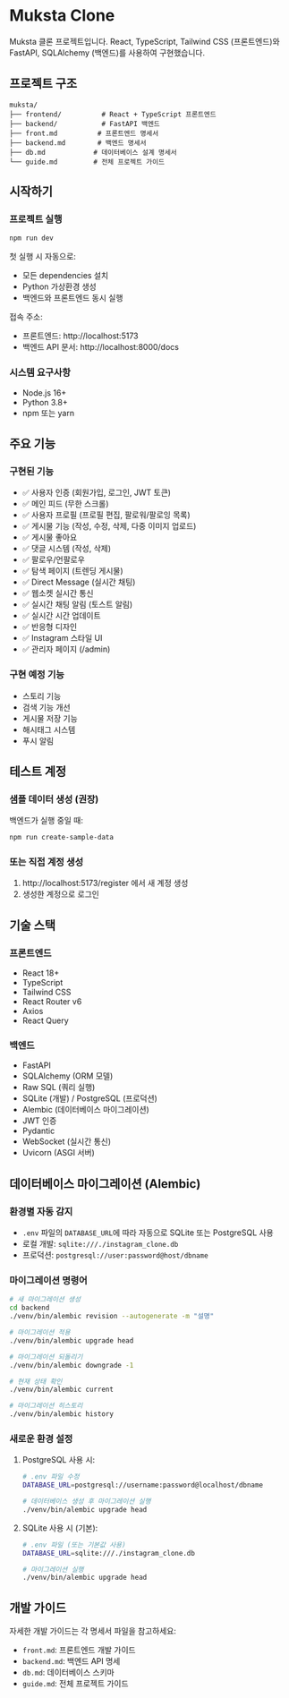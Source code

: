 # Muksta Clone

Muksta 클론 프로젝트입니다. React, TypeScript, Tailwind CSS (프론트엔드)와 FastAPI, SQLAlchemy (백엔드)를 사용하여 구현했습니다.

## 프로젝트 구조

```
muksta/
├── frontend/          # React + TypeScript 프론트엔드
├── backend/           # FastAPI 백엔드
├── front.md          # 프론트엔드 명세서
├── backend.md        # 백엔드 명세서
├── db.md            # 데이터베이스 설계 명세서
└── guide.md         # 전체 프로젝트 가이드
```

## 시작하기

### 프로젝트 실행

```bash
npm run dev
```

첫 실행 시 자동으로:
- 모든 dependencies 설치
- Python 가상환경 생성
- 백엔드와 프론트엔드 동시 실행

접속 주소:
- 프론트엔드: http://localhost:5173
- 백엔드 API 문서: http://localhost:8000/docs

### 시스템 요구사항
- Node.js 16+
- Python 3.8+
- npm 또는 yarn

## 주요 기능

### 구현된 기능
- ✅ 사용자 인증 (회원가입, 로그인, JWT 토큰)
- ✅ 메인 피드 (무한 스크롤)
- ✅ 사용자 프로필 (프로필 편집, 팔로워/팔로잉 목록)
- ✅ 게시물 기능 (작성, 수정, 삭제, 다중 이미지 업로드)
- ✅ 게시물 좋아요
- ✅ 댓글 시스템 (작성, 삭제)
- ✅ 팔로우/언팔로우
- ✅ 탐색 페이지 (트렌딩 게시물)
- ✅ Direct Message (실시간 채팅)
- ✅ 웹소켓 실시간 통신
- ✅ 실시간 채팅 알림 (토스트 알림)
- ✅ 실시간 시간 업데이트
- ✅ 반응형 디자인
- ✅ Instagram 스타일 UI
- ✅ 관리자 페이지 (/admin)

### 구현 예정 기능
- 스토리 기능
- 검색 기능 개선
- 게시물 저장 기능
- 해시태그 시스템
- 푸시 알림

## 테스트 계정

### 샘플 데이터 생성 (권장)
백엔드가 실행 중일 때:
```bash
npm run create-sample-data
```

### 또는 직접 계정 생성
1. http://localhost:5173/register 에서 새 계정 생성
2. 생성한 계정으로 로그인

## 기술 스택

### 프론트엔드
- React 18+
- TypeScript
- Tailwind CSS
- React Router v6
- Axios
- React Query

### 백엔드
- FastAPI
- SQLAlchemy (ORM 모델)
- Raw SQL (쿼리 실행)
- SQLite (개발) / PostgreSQL (프로덕션)
- Alembic (데이터베이스 마이그레이션)
- JWT 인증
- Pydantic
- WebSocket (실시간 통신)
- Uvicorn (ASGI 서버)

## 데이터베이스 마이그레이션 (Alembic)

### 환경별 자동 감지
- `.env` 파일의 `DATABASE_URL`에 따라 자동으로 SQLite 또는 PostgreSQL 사용
- 로컬 개발: `sqlite:///./instagram_clone.db`
- 프로덕션: `postgresql://user:password@host/dbname`

### 마이그레이션 명령어

```bash
# 새 마이그레이션 생성
cd backend
./venv/bin/alembic revision --autogenerate -m "설명"

# 마이그레이션 적용
./venv/bin/alembic upgrade head

# 마이그레이션 되돌리기
./venv/bin/alembic downgrade -1

# 현재 상태 확인
./venv/bin/alembic current

# 마이그레이션 히스토리
./venv/bin/alembic history
```

### 새로운 환경 설정
1. PostgreSQL 사용 시:
   ```bash
   # .env 파일 수정
   DATABASE_URL=postgresql://username:password@localhost/dbname
   
   # 데이터베이스 생성 후 마이그레이션 실행
   ./venv/bin/alembic upgrade head
   ```

2. SQLite 사용 시 (기본):
   ```bash
   # .env 파일 (또는 기본값 사용)
   DATABASE_URL=sqlite:///./instagram_clone.db
   
   # 마이그레이션 실행
   ./venv/bin/alembic upgrade head
   ```

## 개발 가이드

자세한 개발 가이드는 각 명세서 파일을 참고하세요:
- `front.md`: 프론트엔드 개발 가이드
- `backend.md`: 백엔드 API 명세
- `db.md`: 데이터베이스 스키마
- `guide.md`: 전체 프로젝트 가이드
